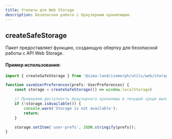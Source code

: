 ```yaml
---
title: Утилиты для Web Storage
description: Безопасная работа с браузерным хранилищем.
---
```


## createSafeStorage

Пакет предоставляет функцию, создающую обертку для безопасной работы 
с API Web Storage.

#### Пример использования:

```ts
import { createSafeStorage } from '@sima-land/isomorph/utils/web/storage';

function saveUserPreferences(prefs: UserPreferences) {
    const storage = createSafeStorage(() => window.localStorage)

    // Проверяем доступность браузерного хранилища в текущей среде выполнения.
    if (!storage.isAvailable()) {
        console.warn('Storage is not available');
        return;
    }

    storage.setItem('user-prefs', JSON.stringify(prefs));
}
```



